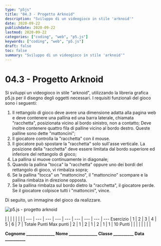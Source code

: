 ```yaml
---
type: "p5js"
title: "04.3 - Progetto Arknoid"
description: "Sviluppo di un videogioco in stile 'arknoid'"
date: 2020-09-22
publishdate: 2020-09-22
lastmod: 2020-09-22
categories: ["coding", "web", "p5.js"]
keywords: ["coding", "web", "p5.js"]
draft: false
toc: false
summary: "Sviluppo di un videogioco in stile 'arknoid'"
---
```


# 04.3 - Progetto Arknoid

Si sviluppi un videogioco in stile "arknoid", utilizzando la libreria grafica p5.js per il disegno degli oggetti necessari. I requisiti funzionali del gioco sono i seguenti:

1. Il rettangolo di gioco deve avere una dimensione adatta alla pagina web e deve contenere una pallina ed una barra laterale, chiamata "racchetta", posizionata vicino al bordo sinistro, non a contatto; Deve inoltre contenere quattro fila di palline vicino al bordo destro. Queste palline sono dette "mattoncini";
2. Il giocatore controlla la "racchetta" con il mouse.
3. Il giocatore può spostare la "racchetta" solo sull'asse verticale. La posizione della "racchetta" deve essere limitata dal bordo superiore ed inferiore del rettangolo di gioco;
4. La pallina si muove continuamente in diagonale;
5. Quando la pallina "tocca" la "racchetta" oppure uno dei bordi del rettangolo di gioco, vi rimbalza sopra;
6. Se la pallina "tocca" un "mattoncino", il "mattoncino" scompare e la pallina rimbalza in direzione opposta.
7. Se la pallina rimbalza sul bordo dietro la "racchetta", il giocatore perde. Se il giocatore colpisce tutti i "mattoncini", vince.

Di seguito, un immagine del gioco da realizzare.

![p5.js - progetto arknoid](/static/coding/web/p5js/progettoArknoid.png "p5.js - progetto arknoid")

<!-- markdownlint-disable MD009 MD036 -->

 |              |     |     |     |     |     |     |
---       | --- | --- | --- | --- | --- | --- | --- | ---
Esercizio |  1  |  2  |  3  |  4  |  5  |  6  |  7  | Totale Punti
Max punti |  2  |  1  |  2  |  1  |  2  |  1  |  1  | 10
Punti     |     |     |     |     |     |     |     |

**Cognome ______________ Nome ______________ Classe __________ Data __________**

<!-- markdownlint-enable MD009 MD036 -->
